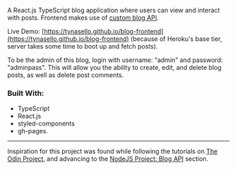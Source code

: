 A React.js TypeScript blog application where users can view and interact with posts. Frontend makes use of [custom blog API](https://github.com/Tynasello/blog-api).

Live Demo: [https://tynasello.github.io/blog-frontend](https://tynasello.github.io/blog-frontend) (because of Heroku's base tier, server takes some time to boot up and fetch posts).

To be the admin of this blog, login with username: "admin" and password: "adminpass". This will allow you the ability to create, edit, and delete blog posts, as well as delete post comments.

### Built With: 
- TypeScript
- React.js
- styled-components
- gh-pages.

---

Inspiration for this project was found while following the tutorials on [The Odin Project](https://www.theodinproject.com), and advancing to the [NodeJS Project: Blog API](https://www.theodinproject.com/paths/full-stack-javascript/courses/nodejs/lessons/blog-api) section.
